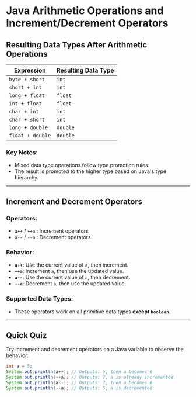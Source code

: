 # Java Arithmetic Operations and Increment/Decrement Operators

## Resulting Data Types After Arithmetic Operations

| Expression                  | Resulting Data Type |
|-----------------------------|---------------------|
| `byte + short`              | `int`              |
| `short + int`               | `int`              |
| `long + float`              | `float`            |
| `int + float`               | `float`            |
| `char + int`                | `int`              |
| `char + short`              | `int`              |
| `long + double`             | `double`           |
| `float + double`            | `double`           |

### Key Notes:
- Mixed data type operations follow type promotion rules.
- The result is promoted to the higher type based on Java's type hierarchy.

---

## Increment and Decrement Operators

### Operators:
- `a++` / `++a` : Increment operators
- `a--` / `--a` : Decrement operators

### Behavior:
- **`a++`**: Use the current value of `a`, then increment.
- **`++a`**: Increment `a`, then use the updated value.
- **`a--`**: Use the current value of `a`, then decrement.
- **`--a`**: Decrement `a`, then use the updated value.

### Supported Data Types:
- These operators work on all primitive data types **except `boolean`**.

---

## Quick Quiz

Try increment and decrement operators on a Java variable to observe the behavior:
```java
int a = 5;
System.out.println(a++); // Outputs: 5, then a becomes 6
System.out.println(++a); // Outputs: 7, a is already incremented
System.out.println(a--); // Outputs: 7, then a becomes 6
System.out.println(--a); // Outputs: 5, a is decremented

